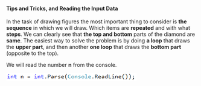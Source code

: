 #### Tips and Tricks, and Reading the Input Data

In the task of drawing figures the most important thing to consider is **the sequence** in which we will draw. Which items are **repeated** and with what **steps**. We can clearly see that **the top and bottom** parts of the diamond are **same**. The easiest way to solve the problem is by doing **a loop** that draws the **upper part**, and then another **one loop** that draws the **bottom part** (opposite to the top).

We will read the number **n** from the console.

![](/assets/chapter-8-1-images/09.Perfect-diamond-01.png)
